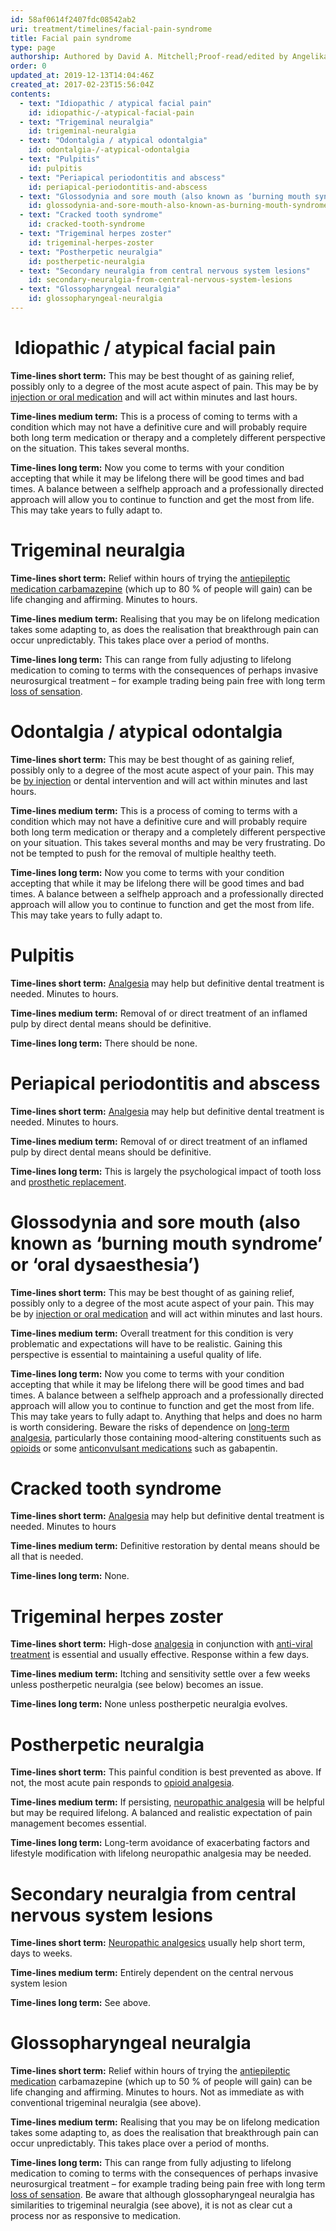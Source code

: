 ```yaml
---
id: 58af0614f2407fdc08542ab2
uri: treatment/timelines/facial-pain-syndrome
title: Facial pain syndrome
type: page
authorship: Authored by David A. Mitchell;Proof-read/edited by Angelika Sebald
order: 0
updated_at: 2019-12-13T14:04:46Z
created_at: 2017-02-23T15:56:04Z
contents:
  - text: "Idiopathic / atypical facial pain"
    id: idiopathic-/-atypical-facial-pain
  - text: "Trigeminal neuralgia"
    id: trigeminal-neuralgia
  - text: "Odontalgia / atypical odontalgia"
    id: odontalgia-/-atypical-odontalgia
  - text: "Pulpitis"
    id: pulpitis
  - text: "Periapical periodontitis and abscess"
    id: periapical-periodontitis-and-abscess
  - text: "Glossodynia and sore mouth (also known as ‘burning mouth syndrome’ or ‘oral dysaesthesia’)"
    id: glossodynia-and-sore-mouth-also-known-as-burning-mouth-syndrome-or-oral-dysaesthesia
  - text: "Cracked tooth syndrome"
    id: cracked-tooth-syndrome
  - text: "Trigeminal herpes zoster"
    id: trigeminal-herpes-zoster
  - text: "Postherpetic neuralgia"
    id: postherpetic-neuralgia
  - text: "Secondary neuralgia from central nervous system lesions"
    id: secondary-neuralgia-from-central-nervous-system-lesions
  - text: "Glossopharyngeal neuralgia"
    id: glossopharyngeal-neuralgia
---
```


<h1 id="idiopathic-/-atypical-facial-pain"> Idiopathic / atypical facial pain</h1>
<p><strong>Time-lines short term:</strong> This may be best
    thought of as gaining relief, possibly only to a degree
    of the most acute aspect of pain. This may be by <a href="/treatment/other/medication/pain/detailed">injection
        or oral medication</a> and will act within minutes
    and last hours.</p>
<p><strong>Time-lines medium term:</strong> This is a
    process of coming to terms with a condition which may
    not have a definitive cure and will probably require
    both long term medication or therapy and a completely
    different perspective on the situation. This takes
    several months.</p>
<p><strong>Time-lines long term:</strong> Now you come to
    terms with your condition accepting that while it may be
    lifelong there will be good times and bad times. A
    balance between a selfhelp approach and a professionally
    directed approach will allow you to continue to function
    and get the most from life. This may take years to fully
    adapt to.</p>
<h1 id="trigeminal-neuralgia">Trigeminal neuralgia</h1>
<p><strong>Time-lines short term:</strong> Relief within
    hours of trying the <a href="/treatment/other/medication/miscellaneous/antiepileptics">antiepileptic
        medication carbamazepine</a> (which up to 80 % of
    people will gain) can be life changing and affirming.
    Minutes to hours.</p>
<p><strong>Time-lines medium term:</strong> Realising that
    you may be on lifelong medication takes some adapting
    to, as does the realisation that breakthrough pain can
    occur unpredictably. This takes place over a period of
    months.</p>
<p><strong>Time-lines long term:</strong> This can range
    from fully adjusting to lifelong medication to coming to
    terms with the consequences of perhaps invasive
    neurosurgical treatment – for example trading being pain
    free with long term <a href="/diagnosis/a-z/neuropathies">loss of
        sensation</a>.</p>
<h1 id="odontalgia-/-atypical-odontalgia">Odontalgia / atypical odontalgia</h1>
<p><strong>Time-lines short term:</strong> This may be best
    thought of as gaining relief, possibly only to a degree
    of the most acute aspect of your pain. This may be <a href="/treatment/other/medication/pain/detailed">by
        injection</a> or dental intervention and will act
    within minutes and last hours.</p>
<p><strong>Time-lines medium term:</strong> This is a
    process of coming to terms with a condition which may
    not have a definitive cure and will probably require
    both long term medication or therapy and a completely
    different perspective on your situation. This takes
    several months and may be very frustrating. Do not be
    tempted to push for the removal of multiple healthy
    teeth.</p>
<p><strong>Time-lines long term:</strong> Now you come to
    terms with your condition accepting that while it may be
    lifelong there will be good times and bad times. A
    balance between a selfhelp approach and a professionally
    directed approach will allow you to continue to function
    and get the most from life. This may take years to fully
    adapt to.</p>
<h1 id="pulpitis">Pulpitis</h1>
<p><strong>Time-lines short term:</strong> <a href="/treatment/other/medication/pain/detailed">Analgesia</a>
    may help but definitive dental treatment is needed.
    Minutes to hours.</p>
<p><strong>Time-lines medium term:</strong> Removal of or
    direct treatment of an inflamed pulp by direct dental
    means should be definitive.</p>
<p><strong>Time-lines long term:</strong> There should be
    none.</p>
<h1 id="periapical-periodontitis-and-abscess">Periapical periodontitis and abscess</h1>
<p><strong>Time-lines short term:</strong> <a href="/treatment/other/medication/pain/detailed">Analgesia</a>
    may help but definitive dental treatment is needed.
    Minutes to hours.</p>
<p><strong>Time-lines medium term:</strong> Removal of or
    direct treatment of an inflamed pulp by direct dental
    means should be definitive.</p>
<p><strong>Time-lines long term:</strong> This is largely
    the psychological impact of tooth loss and <a href="/treatment/restorative-dentistry">prosthetic
        replacement</a>.</p>
<h1 id="glossodynia-and-sore-mouth-also-known-as-burning-mouth-syndrome-or-oral-dysaesthesia">Glossodynia and sore mouth (also known as ‘burning mouth
    syndrome’ or ‘oral dysaesthesia’)</h1>
<p><strong>Time-lines short term:</strong> This may be best
    thought of as gaining relief, possibly only to a degree
    of the most acute aspect of your pain. This may be by <a href="/treatment/other/medication/pain/detailed">injection
        or oral medication</a> and will act within minutes
    and last hours.</p>
<p><strong>Time-lines medium term:</strong> Overall
    treatment for this condition is very problematic and
    expectations will have to be realistic. Gaining this
    perspective is essential to maintaining a useful quality
    of life.</p>
<p><strong>Time-lines long term:</strong> Now you come to
    terms with your condition accepting that while it may be
    lifelong there will be good times and bad times. A
    balance between a selfhelp approach and a professionally
    directed approach will allow you to continue to function
    and get the most from life. This may take years to fully
    adapt to. Anything that helps and does no harm is worth
    considering. Beware the risks of dependence on <a href="/treatment/other/medication/pain/detailed">long-term
        analgesia</a>, particularly those containing
    mood-altering constituents such as <a href="/treatment/other/medication/pain/detailed">opioids</a>
    or some <a href="/treatment/other/medication/miscellaneous/anticonvulsant">anticonvulsant
        medications</a> such as gabapentin.</p>
<h1 id="cracked-tooth-syndrome">Cracked tooth syndrome</h1>
<p><strong>Time-lines short term:</strong> <a href="/treatment/other/medication/pain/detailed">Analgesia</a>
    may help but definitive dental treatment is needed.
    Minutes to hours</p>
<p><strong>Time-lines medium term:</strong> Definitive
    restoration by dental means should be all that is
    needed.</p>
<p><strong>Time-lines long term:</strong> None.</p>
<h1 id="trigeminal-herpes-zoster">Trigeminal herpes zoster</h1>
<p><strong>Time-lines short term:</strong> High-dose <a href="/treatment/other/medication/pain/detailed">analgesia</a>
    in conjunction with <a href="/treatment/other/medication/infection">anti-viral
        treatment</a> is essential and usually effective.
    Response within a few days.</p>
<p><strong>Time-lines medium term:</strong> Itching and
    sensitivity settle over a few weeks unless postherpetic
    neuralgia (see below) becomes an issue.</p>
<p><strong>Time-lines long term:</strong> None unless
    postherpetic neuralgia evolves.</p>
<h1 id="postherpetic-neuralgia">Postherpetic neuralgia</h1>
<p><strong>Time-lines short term:</strong> This painful
    condition is best prevented as above. If not, the most
    acute pain responds to <a href="/treatment/other/medication/pain/detailed">opioid
        analgesia</a>.</p>
<p><strong>Time-lines medium term:</strong> If persisting,
    <a href="/treatment/other/medication/pain/detailed">neuropathic
        analgesia</a> will be helpful but may be required
    lifelong. A balanced and realistic expectation of pain
    management becomes essential.</p>
<p><strong>Time-lines long term:</strong> Long-term
    avoidance of exacerbating factors and lifestyle
    modification with lifelong neuropathic analgesia may be
    needed.</p>
<h1 id="secondary-neuralgia-from-central-nervous-system-lesions">Secondary neuralgia from central nervous system lesions
</h1>
<p><strong>Time-lines short term:</strong> <a href="/treatment/other/medication/pain/detailed">Neuropathic
        analgesics</a> usually help short term, days to
    weeks.</p>
<p><strong>Time-lines medium term:</strong> Entirely
    dependent on the central nervous system lesion</p>
<p><strong>Time-lines long term:</strong> See above.</p>
<h1 id="glossopharyngeal-neuralgia">Glossopharyngeal neuralgia</h1>
<p><strong>Time-lines short term:</strong> Relief within
    hours of trying the <a href="/treatment/other/medication/miscellaneous/antiepileptics">antiepileptic
        medication</a> carbamazepine (which up to 50 % of
    people will gain) can be life changing and affirming.
    Minutes to hours. Not as immediate as with conventional
    trigeminal neuralgia (see above).</p>
<p><strong>Time-lines medium term:</strong> Realising that
    you may be on lifelong medication takes some adapting
    to, as does the realisation that breakthrough pain can
    occur unpredictably. This takes place over a period of
    months.</p>
<p><strong>Time-lines long term:</strong> This can range
    from fully adjusting to lifelong medication to coming to
    terms with the consequences of perhaps invasive
    neurosurgical treatment – for example trading being pain
    free with long term <a href="/diagnosis/a-z/neuropathies">loss of
        sensation</a>. Be aware that although
    glossopharyngeal neuralgia has similarities to
    trigeminal neuralgia (see above), it is not as clear cut
    a process nor as responsive to medication.</p>
